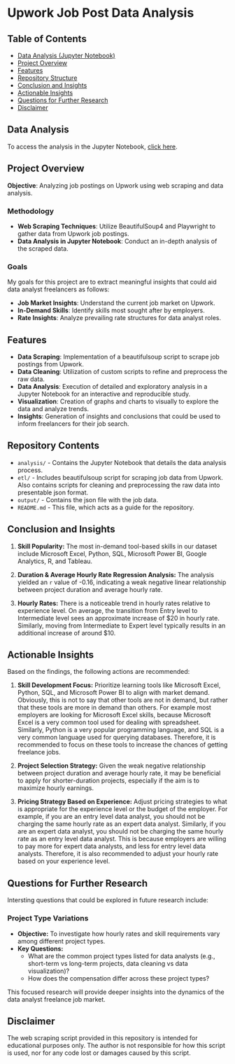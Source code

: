 # Upwork Job Post Data Analysis

## Table of Contents

- [Data Analysis (Jupyter Notebook)](#data-analysis)
- [Project Overview](#project-overview)
- [Features](#features)
- [Repository Structure](#repository-contents)
- [Conclusion and Insights](#conclusion-and-insights)
- [Actionable Insights](#actionable-insights)
- [Questions for Further Research](#questions-for-further-research)
- [Disclaimer](#disclaimer)

## Data Analysis
To access the analysis in the Jupyter Notebook, [click here](analysis/analysis.ipynb).

## Project Overview

**Objective**: Analyzing job postings on Upwork using web scraping and data analysis.

### Methodology

- **Web Scraping Techniques**: Utilize BeautifulSoup4 and Playwright to gather data from Upwork job postings.
- **Data Analysis in Jupyter Notebook**: Conduct an in-depth analysis of the scraped data.

### Goals

My goals for this project are to extract meaningful insights that could aid data analyst freelancers as follows:

- **Job Market Insights**: Understand the current job market on Upwork.
- **In-Demand Skills**: Identify skills most sought after by employers.
- **Rate Insights**: Analyze prevailing rate structures for data analyst roles.

## Features

- **Data Scraping**: Implementation of a beautifulsoup script to scrape job postings from Upwork.
- **Data Cleaning**: Utilization of custom scripts to refine and preprocess the raw data.
- **Data Analysis**: Execution of detailed and exploratory analysis in a Jupyter Notebook for an interactive and reproducible study.
- **Visualization**: Creation of graphs and charts to visually to explore the data and analyze trends.
- **Insights**: Generation of insights and conclusions that could be used to inform freelancers for their job search.

## Repository Contents

- `analysis/` - Contains the Jupyter Notebook that details the data analysis process.
- `etl/` - Includes beautifulsoup script for scraping job data from Upwork. Also contains scripts for cleaning and preprocessing the raw data into presentable json format.
- `output/` - Contains the json file with the job data.
- `README.md` - This file, which acts as a guide for the repository.

## Conclusion and Insights

1. **Skill Popularity:**
The most in-demand tool-based skills in our dataset include Microsoft Excel, Python, SQL, Microsoft Power BI, Google Analytics, R, and Tableau.

2. **Duration & Average Hourly Rate Regression Analysis:**
The analysis yielded an `r` value of -0.16, indicating a weak negative linear relationship between project duration and average hourly rate.

3. **Hourly Rates:**
There is a noticeable trend in hourly rates relative to experience level. On average, the transition from Entry level to Intermediate level sees an approximate increase of $20 in hourly rate. Similarly, moving from Intermediate to Expert level typically results in an additional increase of around $10.

## Actionable Insights

Based on the findings, the following actions are recommended:

1. **Skill Development Focus:**
Prioritize learning tools like Microsoft Excel, Python, SQL, and Microsoft Power BI to align with market demand. Obviously, this is not to say that other tools are not in demand, but rather that these tools are more in demand than others. For example most employers are looking for Microsoft Excel skills, because Microsoft Excel is a very common tool used for dealing with spreadsheet. Similarly, Python is a very popular programming language, and SQL is a very common language used for querying databases. Therefore, it is recommended to focus on these tools to increase the chances of getting freelance jobs.

2. **Project Selection Strategy:**
Given the weak negative relationship between project duration and average hourly rate, it may be beneficial to apply for shorter-duration projects, especially if the aim is to maximize hourly earnings.

3. **Pricing Strategy Based on Experience:**
Adjust pricing strategies to what is appropriate for the experience level or the budget of the employer. For example, if you are an entry level data analyst, you should not be charging the same hourly rate as an expert data analyst. Similarly, if you are an expert data analyst, you should not be charging the same hourly rate as an entry level data analyst. This is because employers are willing to pay more for expert data analysts, and less for entry level data analysts. Therefore, it is also recommended to adjust your hourly rate based on your experience level.

## Questions for Further Research

Intersting questions that could be explored in future research include:

### Project Type Variations

- **Objective:** To investigate how hourly rates and skill requirements vary among different project types.
- **Key Questions:**
  - What are the common project types listed for data analysts (e.g., short-term vs long-term projects, data cleaning vs data visualization)?
  - How does the compensation differ across these project types?

This focused research will provide deeper insights into the dynamics of the data analyst freelance job market.

## Disclaimer

The web scraping script provided in this repository is intended for educational purposes only. The author is not responsible for how this script is used, nor for any code lost or damages caused by this script.
